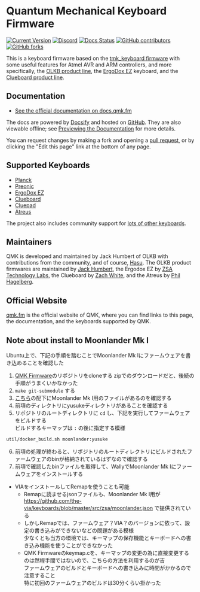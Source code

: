 # Quantum Mechanical Keyboard Firmware

[![Current Version](https://img.shields.io/github/tag/qmk/qmk_firmware.svg)](https://github.com/qmk/qmk_firmware/tags)
[![Discord](https://img.shields.io/discord/440868230475677696.svg)](https://discord.gg/Uq7gcHh)
[![Docs Status](https://img.shields.io/badge/docs-ready-orange.svg)](https://docs.qmk.fm)
[![GitHub contributors](https://img.shields.io/github/contributors/qmk/qmk_firmware.svg)](https://github.com/qmk/qmk_firmware/pulse/monthly)
[![GitHub forks](https://img.shields.io/github/forks/qmk/qmk_firmware.svg?style=social&label=Fork)](https://github.com/qmk/qmk_firmware/)

This is a keyboard firmware based on the [tmk\_keyboard firmware](https://github.com/tmk/tmk_keyboard) with some useful features for Atmel AVR and ARM controllers, and more specifically, the [OLKB product line](https://olkb.com), the [ErgoDox EZ](https://ergodox-ez.com) keyboard, and the [Clueboard product line](https://clueboard.co).

## Documentation

* [See the official documentation on docs.qmk.fm](https://docs.qmk.fm)

The docs are powered by [Docsify](https://docsify.js.org/) and hosted on [GitHub](/docs/). They are also viewable offline; see [Previewing the Documentation](https://docs.qmk.fm/#/contributing?id=previewing-the-documentation) for more details.

You can request changes by making a fork and opening a [pull request](https://github.com/qmk/qmk_firmware/pulls), or by clicking the "Edit this page" link at the bottom of any page.

## Supported Keyboards

* [Planck](/keyboards/planck/)
* [Preonic](/keyboards/preonic/)
* [ErgoDox EZ](/keyboards/ergodox_ez/)
* [Clueboard](/keyboards/clueboard/)
* [Cluepad](/keyboards/clueboard/17/)
* [Atreus](/keyboards/atreus/)

The project also includes community support for [lots of other keyboards](/keyboards/).

## Maintainers

QMK is developed and maintained by Jack Humbert of OLKB with contributions from the community, and of course, [Hasu](https://github.com/tmk). The OLKB product firmwares are maintained by [Jack Humbert](https://github.com/jackhumbert), the Ergodox EZ by [ZSA Technology Labs](https://github.com/zsa), the Clueboard by [Zach White](https://github.com/skullydazed), and the Atreus by [Phil Hagelberg](https://github.com/technomancy).

## Official Website

[qmk.fm](https://qmk.fm) is the official website of QMK, where you can find links to this page, the documentation, and the keyboards supported by QMK.

## Note about install to Moonlander Mk I
Ubuntu上で、下記の手順を踏むことでMoonlander Mk Iにファームウェアを書き込めることを確認した
1. [QMK Firmware](https://github.com/qmk/qmk_firmware)のリポジトリをcloneする
zipでのダウンロードだと、後続の手順がうまくいかなかった
2. `make git-submodule` する
3. [こちら](https://github.com/qmk/qmk_firmware/tree/master/keyboards/moonlander)の配下にMoonlander Mk I用のファイルがあるのを確認する
4. 前項のディレクトリにyusukeディレクトリがあることを確認する
5. リポジトリのルートディレクトリに `cd` し、下記を実行してファームウェアをビルドする  
  ビルドするキーマップは `:` の後に指定する模様
  ```sh
  util/docker_build.sh moonlander:yusuke
  ```
6. 前項の処理が終わると、リポジトリのルートディレクトリにビルドされたファームウェアのbinが格納されているはずなので確認する
7. 前項で確認したbinファイルを取得して、WallyでMoonlander Mk Iにファームウェアをインストールする

* VIAをインストールしてRemapを使うことも可能
  * Remapに読ませるjsonファイルも、Moonlander Mk I用が https://github.com/the-via/keyboards/blob/master/src/zsa/moonlander.json で提供されている  
  * しかしRemapでは、ファームウェア？VIA？のバージョンに依って、設定の書き込みができないなどの問題がある模様  
    少なくとも当方の環境では、キーマップの保存機能とキーボードへの書き込み機能を使うことができなかった
  * QMK Firmwareのkeymap.cを、キーマップの変更の為に直接変更するのは然程手間ではないので、こちらの方法を利用するのが吉  
    ファームウェアのビルドとキーボードへの書き込みに時間がかかるので注意すること  
    特に初回のファームウェアのビルドは30分くらい掛かった
